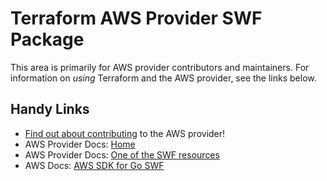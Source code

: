# Terraform AWS Provider SWF Package

This area is primarily for AWS provider contributors and maintainers. For information on _using_ Terraform and the AWS provider, see the links below.


## Handy Links

* [Find out about contributing](https://hashicorp.github.io/terraform-provider-aws/#contribute) to the AWS provider!
* AWS Provider Docs: [Home](https://registry.terraform.io/providers/hashicorp/aws/latest/docs)
* AWS Provider Docs: [One of the SWF resources](https://registry.terraform.io/providers/hashicorp/aws/latest/docs/resources/swf_domain)
* AWS Docs: [AWS SDK for Go SWF](https://docs.aws.amazon.com/sdk-for-go/api/service/swf/)
